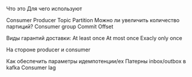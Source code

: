 Что это
Для чего используют

Consumer
Producer
Topic
Partition
Можно ли увеличить количество партиций?
Consumer group
Commit
Offset

Виды гарантий доставки:
At least once
At most once
Exacly only once

На стороне producer и consumer

Как обеспечить параметры идемпотенции/ex
Патерны inbox/outbox в kafka
Consumer lag

